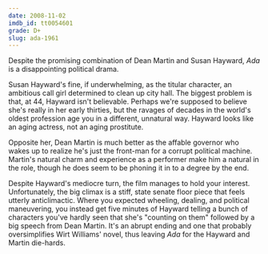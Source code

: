 ```yaml
---
date: 2008-11-02
imdb_id: tt0054601
grade: D+
slug: ada-1961
---
```


Despite the promising combination of Dean Martin and Susan Hayward, _Ada_ is a disappointing political drama.

Susan Hayward's fine, if underwhelming, as the titular character, an ambitious call girl determined to clean up city hall. The biggest problem is that, at 44, Hayward isn't believable. Perhaps we're supposed to believe she's really in her early thirties, but the ravages of decades in the world's oldest profession age you in a different, unnatural way. Hayward looks like an aging actress, not an aging prostitute.

Opposite her, Dean Martin is much better as the affable governor who wakes up to realize he's just the front-man for a corrupt political machine. Martin's natural charm and experience as a performer make him a natural in the role, though he does seem to be phoning it in to a degree by the end.

Despite Hayward's mediocre turn, the film manages to hold your interest. Unfortunately, the big climax is a stiff, state senate floor piece that feels utterly anticlimactic. Where you expected wheeling, dealing, and political maneuvering, you instead get five minutes of Hayward telling a bunch of characters you've hardly seen that she's "counting on them" followed by a big speech from Dean Martin. It's an abrupt ending and one that probably oversimplifies Wirt Williams' novel, thus leaving _Ada_ for the Hayward and Martin die-hards.
